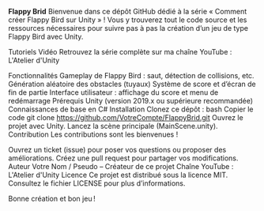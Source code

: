 **Flappy Brid**
Bienvenue dans ce dépôt GitHub dédié à la série « Comment créer Flappy Bird sur Unity » ! Vous y trouverez tout le code source et les ressources nécessaires pour suivre pas à pas la création d’un jeu de type Flappy Bird avec Unity.

Tutoriels Vidéo
Retrouvez la série complète sur ma chaîne YouTube : L'Atelier d'Unity

Fonctionnalités
Gameplay de Flappy Bird : saut, détection de collisions, etc.
Génération aléatoire des obstacles (tuyaux)
Système de score et d’écran de fin de partie
Interface utilisateur : affichage du score et menu de redémarrage
Prérequis
Unity (version 2019.x ou supérieure recommandée)
Connaissances de base en C#
Installation
Clonez ce dépôt :
bash
Copier le code
git clone https://github.com/VotreCompte/FlappyBrid.git
Ouvrez le projet avec Unity.
Lancez la scène principale (MainScene.unity).
Contribution
Les contributions sont les bienvenues !

Ouvrez un ticket (issue) pour poser vos questions ou proposer des améliorations.
Créez une pull request pour partager vos modifications.
Auteur
Votre Nom / Pseudo – Créateur de ce projet
Chaîne YouTube : L'Atelier d'Unity
Licence
Ce projet est distribué sous la licence MIT. Consultez le fichier LICENSE pour plus d’informations.

Bonne création et bon jeu !






